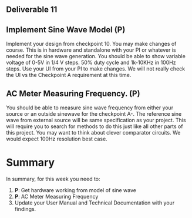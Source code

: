 ## Deliverable 11

## Implement Sine Wave Model (P)
Implement your design from checkpoint 10.  You may make changes of course.  This is in hardware and standalone with your PI or whatever is needed for the sine wave generation.
You should be able to show variable voltage of 0-5V in 1/4 V steps. 50% duty cycle and 1k-10KHz in 100Hz steps.
Use your UI from your PI to make changes.  We will not really check the UI vs the Checkpoint A requirement at this time.

## AC Meter Measuring Frequency. (P)
You should be able to measure sine wave frequency from either your source or an outside sinewave for the checkpoint A-.  The reference sine wave from external source will be same specification as your project.  This will require you to search for methods to do this just like all other parts of this project.  You may want to think about clever comparator circuits.   We would expect 100Hz resolution best case.



# Summary

In summary, for this week you need to:

1. **P**: Get hardware working from model of sine wave
2. **P**: AC Meter Measuring Frequency
3. Update your User Manual and Technical Documentation with your findings.
